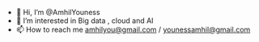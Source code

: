 - 👋 Hi, I’m @AmhilYouness
- 👀 I’m interested in Big data , cloud and AI
- 📫 How to reach me amhilyou@gmail.com / younessamhil@gmail.com

<!---
AmhilYouness/AmhilYouness is a ✨ special ✨ repository because its `README.md` (this file) appears on your GitHub profile.
You can click the Preview link to take a look at your changes.
--->
